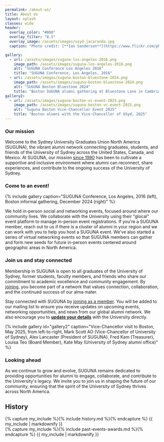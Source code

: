 ```yaml
---
permalink: /about-us/
title: About Us
layout: splash
classes: wide
header:
  overlay_color: "#000"
  overlay_filter: "0.5"
  overlay_image: /assets/images/usyd-jacaranda.jpg
  caption: "Photo credit: [**Ian Sanderson**](https://www.flickr.com/photos/iansand/2705636883/)"

gallery:
  - url: /assets/images/suguna-los-angeles-2016.png
    image_path: /assets/images/suguna-los-angeles-2016.png
    alt: "SUGUNA Conference Los Angeles 2016"
    title: "SUGUNA Conference, Los Angeles, 2016"
  - url: /assets/images/suguna-boston-bluestone-2024.png
    image_path: /assets/images/suguna-boston-bluestone-2024.png
    alt: "SUGUNA Boston Bluestone 2024"
    title: "Boston SUGUNA alumni gathering at Bluestone Lane in Cambridge, Massachusetts, 2024"
gallery2:
  - url: /assets/images/suguna-boston-vc-event-2025.png
    image_path: /assets/images/suguna-boston-vc-event-2025.png
    alt: "Suguna Boston Vice-Chancellor Event 2025"
    title: "Boston alumni with the Vice-Chancellor of USyd, 2025"
---
```


### Our mission

Welcome to the Sydney University Graduates Union North America
(SUGUNA), the vibrant alumni network connecting graduates, students,
and friends of the University of Sydney across the United States,
Canada, and Mexico.  At SUGUNA, our mission [since 1990](#history) has
been to cultivate a supportive and inclusive environment where alumni
can reconnect, share experiences, and contribute to the ongoing
success of the University of Sydney.

### Come to an event!

{% include gallery caption="SUGUNA Conference, Los Angeles, 2016 (left), Boston informal gathering, December 2024 (right)" %}

We hold in-person social and networking events, focused around where
our community lives.  We collaborate with the University using their
"glocal" event platform to manage in-person event registrations. If
you're a SUGUNA member, reach out to us if there is a cluster of
alumni in your region and we can work with you to help you host a
SUGUNA event. We've also started a series of virtual networking events
so that SUGUNA members can gather and form new seeds for future in-person
events centered around geographic areas in North America.

### Join us and stay connected

Membership in SUGUNA is open to all graduates of the University of
Sydney, former students, faculty members, and friends who share our
commitment to academic excellence and community engagement. By
[joining](/#join-suguna), you become part of a network that values connection,
collaboration, and the continued success of our alma mater.

Stay connected with SUGUNA by [joining as a
member](/#join-suguna). You will be added to our mailing list to
ensure you receive updates on upcoming events, networking
opportunities, and news from our global alumni network. We also
encourage you to **[update your
details](https://www.sydney.edu.au/engage/alumni/update-your-details.html)**
with the University directly.

{% include gallery id="gallery2" caption="Vice-Chancellor visit to Boston, May 2025, from left-to-right, Mark Scott AO (Vice-Chancellor of University of Sydney), Alex Lancaster (President of SUGUNA), Fred Kam (Treasurer), Louisa Teo (Board Member), Kate May (University of Sydney alumni office)" %}

### Looking ahead

As we continue to grow and evolve, SUGUNA remains dedicated to
providing opportunities for alumni to engage, collaborate, and
contribute to the University's legacy. We invite you to join us in
shaping the future of our community, ensuring that the spirit of the
University of Sydney thrives across North America.


## History

<div class="two-column-layout">
  <div class="column" style="flex: 7">
     {% capture my_include %}{% include history.md %}{% endcapture %}
   {{ my_include | markdownify }}
    </div>
  <div class="column" style="flex: 3">
     {% capture my_include %}{% include past-events-awards.md %}{% endcapture %}
   {{ my_include | markdownify }}

  </div>
</div>




